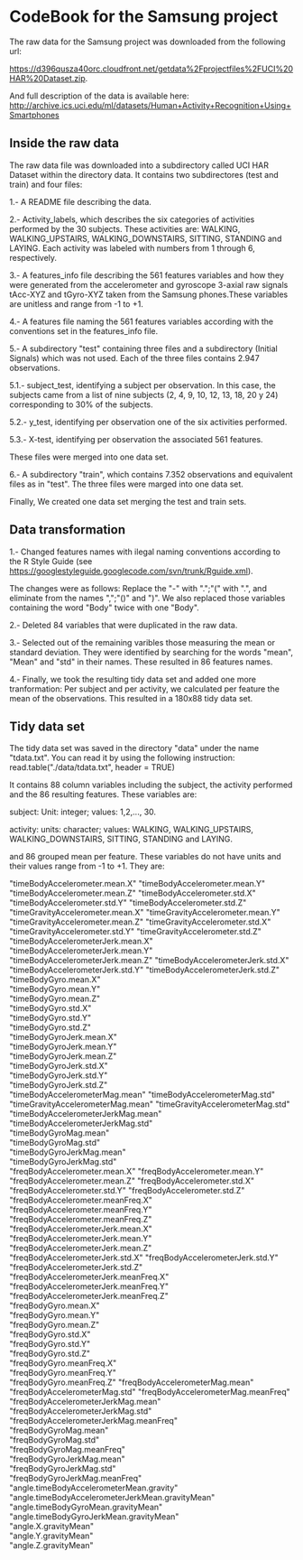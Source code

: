 # CodeBook for the Samsung project 

The raw data for the Samsung project was downloaded from the following url:

https://d396qusza40orc.cloudfront.net/getdata%2Fprojectfiles%2FUCI%20HAR%20Dataset.zip.

And full description of the data is available here: http://archive.ics.uci.edu/ml/datasets/Human+Activity+Recognition+Using+Smartphones

## Inside the raw data 

The raw data file was downloaded into a subdirectory called UCI HAR Dataset within the directory data. It contains two subdirectores (test and train) and four files: 

1.- A README file describing the data.

2.- Activity_labels, which describes the six categories of activities performed by the 30 subjects. These activities are: WALKING, WALKING_UPSTAIRS, WALKING_DOWNSTAIRS, SITTING, STANDING and LAYING. Each activity was labeled with numbers from 1 through 6, respectively.

3.- A features_info file describing the 561 features variables and how they were generated from the accelerometer and gyroscope 3-axial raw signals tAcc-XYZ and tGyro-XYZ taken from the Samsung phones.These variables are unitless and range from -1 to +1.

4.- A features file naming the 561 features variables according with the conventions set in the features_info file. 

5.- A subdirectory "test" containing three files and a subdirectory (Initial Signals) which was not used. Each of the three files contains 2.947 observations.  

5.1.- subject_test, identifying a subject per observation. In this case, the subjects came from a list of nine subjects (2, 4, 9, 10, 12, 13, 18, 20 y 24) corresponding to 30% of the subjects.

5.2.- y_test, identifying per observation one of the six activities performed. 

5.3.- X-test, identifying per observation the associated 561 features.

These files were merged into one data set.

6.- A subdirectory "train", which contains 7.352 observations and equivalent files as in "test". The three files were marged into one data set.

Finally, We created one data set merging the test and train sets.

## Data transformation 

1.- Changed features names with ilegal naming conventions according to the R Style Guide (see https://googlestyleguide.googlecode.com/svn/trunk/Rguide.xml). 

The changes were as follows: Replace the "-" with ".";"(" with ".", and eliminate from the names ",";"()" and ")". We also replaced those variables containing the word "Body" twice with one "Body".

2.- Deleted 84 variables that were duplicated in the raw data.

3.- Selected out of the remaining varibles those measuring the mean or standard deviation. They were identified by searching for the words "mean", "Mean" and "std" in their names. These resulted in 86 features names.

4.- Finally, we took the resulting tidy data set and added one more tranformation: Per subject and per activity, we calculated per feature the mean of the observations. This resulted in a 180x88 tidy data set. 

## Tidy data set

The tidy data set was saved in the directory "data" under the name "tdata.txt". You can read it by using the following instruction: read.table("./data/tdata.txt", header = TRUE)

It contains 88 column variables including the subject, the activity performed and the 86 resulting features. These variables are:

subject: Unit: integer; values: 1,2,..., 30.

activity: units: character; values: WALKING, WALKING_UPSTAIRS, WALKING_DOWNSTAIRS, SITTING, STANDING and LAYING.

and 86 grouped mean per feature. These variables do not have units and their values range from -1 to +1. They are:

"timeBodyAccelerometer.mean.X"                    "timeBodyAccelerometer.mean.Y"                   
"timeBodyAccelerometer.mean.Z"                    "timeBodyAccelerometer.std.X"                    
"timeBodyAccelerometer.std.Y"                     "timeBodyAccelerometer.std.Z"                    
"timeGravityAccelerometer.mean.X"                 "timeGravityAccelerometer.mean.Y"                
"timeGravityAccelerometer.mean.Z"                 "timeGravityAccelerometer.std.X"                 
"timeGravityAccelerometer.std.Y"                  "timeGravityAccelerometer.std.Z"                 
"timeBodyAccelerometerJerk.mean.X"                "timeBodyAccelerometerJerk.mean.Y"               
"timeBodyAccelerometerJerk.mean.Z"                "timeBodyAccelerometerJerk.std.X"                
"timeBodyAccelerometerJerk.std.Y"                 "timeBodyAccelerometerJerk.std.Z"                
"timeBodyGyro.mean.X"                             
"timeBodyGyro.mean.Y"                            
"timeBodyGyro.mean.Z"                             
"timeBodyGyro.std.X"                             
"timeBodyGyro.std.Y"                              
"timeBodyGyro.std.Z"                             
"timeBodyGyroJerk.mean.X"                         
"timeBodyGyroJerk.mean.Y"                        
"timeBodyGyroJerk.mean.Z"                         
"timeBodyGyroJerk.std.X"                         
"timeBodyGyroJerk.std.Y"                          
"timeBodyGyroJerk.std.Z"                         
"timeBodyAccelerometerMag.mean"                   "timeBodyAccelerometerMag.std"                   
"timeGravityAccelerometerMag.mean"                "timeGravityAccelerometerMag.std"                
"timeBodyAccelerometerJerkMag.mean"               "timeBodyAccelerometerJerkMag.std"               
"timeBodyGyroMag.mean"                            
"timeBodyGyroMag.std"                            
"timeBodyGyroJerkMag.mean"                        
"timeBodyGyroJerkMag.std"                        
"freqBodyAccelerometer.mean.X"                    "freqBodyAccelerometer.mean.Y"                   
"freqBodyAccelerometer.mean.Z"                    "freqBodyAccelerometer.std.X"                    
"freqBodyAccelerometer.std.Y"                     "freqBodyAccelerometer.std.Z"                    
"freqBodyAccelerometer.meanFreq.X"                "freqBodyAccelerometer.meanFreq.Y"               
"freqBodyAccelerometer.meanFreq.Z"                "freqBodyAccelerometerJerk.mean.X"               
"freqBodyAccelerometerJerk.mean.Y"                "freqBodyAccelerometerJerk.mean.Z"               
"freqBodyAccelerometerJerk.std.X"                 "freqBodyAccelerometerJerk.std.Y"                
"freqBodyAccelerometerJerk.std.Z"                 "freqBodyAccelerometerJerk.meanFreq.X"           
"freqBodyAccelerometerJerk.meanFreq.Y"            "freqBodyAccelerometerJerk.meanFreq.Z"           
"freqBodyGyro.mean.X"                             
"freqBodyGyro.mean.Y"                            
"freqBodyGyro.mean.Z"                             
"freqBodyGyro.std.X"                             
"freqBodyGyro.std.Y"                              
"freqBodyGyro.std.Z"                             
"freqBodyGyro.meanFreq.X"                         
"freqBodyGyro.meanFreq.Y"                        
"freqBodyGyro.meanFreq.Z"                         "freqBodyAccelerometerMag.mean"                  
"freqBodyAccelerometerMag.std"                    "freqBodyAccelerometerMag.meanFreq"              
"freqBodyAccelerometerJerkMag.mean"               "freqBodyAccelerometerJerkMag.std"               
"freqBodyAccelerometerJerkMag.meanFreq"           
"freqBodyGyroMag.mean"                           
"freqBodyGyroMag.std"                             
"freqBodyGyroMag.meanFreq"                       
"freqBodyGyroJerkMag.mean"                        
"freqBodyGyroJerkMag.std"                        
"freqBodyGyroJerkMag.meanFreq"                    "angle.timeBodyAccelerometerMean.gravity"        
"angle.timeBodyAccelerometerJerkMean.gravityMean" "angle.timeBodyGyroMean.gravityMean"             
"angle.timeBodyGyroJerkMean.gravityMean"          
"angle.X.gravityMean"                            
"angle.Y.gravityMean"                             
"angle.Z.gravityMean"

